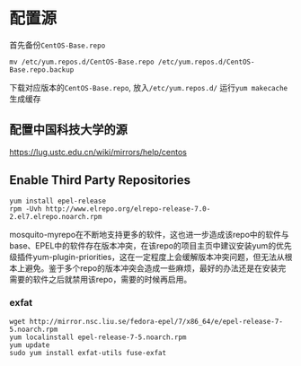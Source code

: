 # 配置源
首先备份`CentOS-Base.repo`
```
mv /etc/yum.repos.d/CentOS-Base.repo /etc/yum.repos.d/CentOS-Base.repo.backup
```
下载对应版本的`CentOS-Base.repo`, 放入`/etc/yum.repos.d/`
运行`yum makecache`生成缓存
## 配置中国科技大学的源
https://lug.ustc.edu.cn/wiki/mirrors/help/centos

## Enable Third Party Repositories
```
yum install epel-release
rpm -Uvh http://www.elrepo.org/elrepo-release-7.0-2.el7.elrepo.noarch.rpm

```
mosquito-myrepo在不断地支持更多的软件，这也进一步造成该repo中的软件与base、EPEL中的软件存在版本冲突，在该repo的项目主页中建议安装yum的优先级插件yum-plugin-priorities，这在一定程度上会缓解版本冲突问题，但无法从根本上避免。鉴于多个repo的版本冲突会造成一些麻烦，最好的办法还是在安装完需要的软件之后就禁用该repo，需要的时候再启用。


### exfat
```
wget http://mirror.nsc.liu.se/fedora-epel/7/x86_64/e/epel-release-7-5.noarch.rpm
yum localinstall epel-release-7-5.noarch.rpm
yum update
sudo yum install exfat-utils fuse-exfat
```